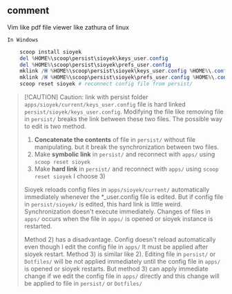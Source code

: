 ## comment

Vim like pdf file viewer like zathura of linux

`In Windows`

```powershell
	scoop install sioyek
	del %HOME%\scoop\persist\sioyek\keys_user.config
	del %HOME%\scoop\persist\sioyek\prefs_user.config
	mklink /H %HOME%\scoop\persist\sioyek\keys_user.config %HOME%\.config\Dotfiles\sioyek\keys_user.config
	mklink /H %HOME%\scoop\persist\sioyek\prefs_user.config %HOME%\.config\Dotfiles\sioyek\prefs_user.config
	scoop reset sioyek # reconnect config file from persist/
```


> [!CAUTION] Caution: link with persist folder
> `apps/sioyek/current/keys_user.config` file is hard linked `persist/sioyek/keys_user.config`.
> Modifying the file like removing file in `persist/` breaks the link between these two files.
> The possible way to edit is two method.
> 1) **Concatenate the contents** of file in `persist/` without file manipulating.
>    but it break the synchronization between two files.
> 2) Make **symbolic link** in `persist/` and reconnect with `apps/` using `scoop reset sioyek`
> 3) Make **hard link** in `persist/` and reconnect with `apps/` using `scoop reset sioyek`
> I choose 3)
>
> Sioyek reloads config files in `apps/sioyek/current/` automatically immediately whenever the *_user.config file is edited.
> But if config file in `persist/sioyek/` is edited, this hard link is little weird.
> Synchronization doesn't execute immediately. Changes of files in `apps/` occurs when the file in `apps/`
> is opened or sioyek instance is restarted.
>
> Method 2) has a disadvantage. Config doesn't reload automatically even though I edit the config file in `apps/`
> It must be applied after sioyek restart.
> Method 3) is similar like 2). Editing file in `persist/` or `Dotfiles/` will be not applied immediately
> until the config file in `apps/` is opened or sioyek restarts.
> But method 3) can apply immediate change if we edit the config file in `apps/` directly and this change will be
> applied to file in `persist/` or `Dotfiles/`


